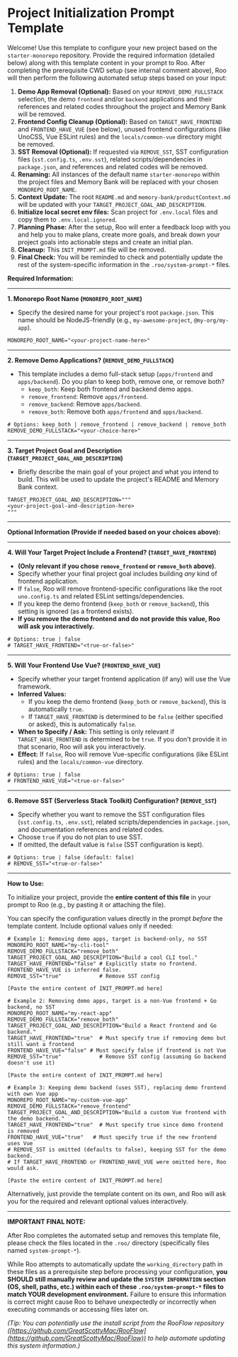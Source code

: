 <!--
ROO PREREQUISITE INSTRUCTIONS:
Before loading the memory bank and processing user input or the steps below, perform the following:
1. Identify the Current Working Directory (CWD) of this project.
2. Search all files within the `.roo/` directory (specifically `system-prompt-*` files).
3. Replace all instances of the hardcoded path `/home/mine/starter-monorepo` with the identified CWD.
4. AFTER completing the path replacement, proceed to parse user-provided configuration values (if any) and load the Memory Bank (if present).
-->

# Project Initialization Prompt Template

Welcome! Use this template to configure your new project based on the `starter-monorepo` repository. Provide the required information (detailed below) along with this template content in your prompt to Roo. After completing the prerequisite CWD setup (see internal comment above), Roo will then perform the following automated setup steps based on your input:

1.  **Demo App Removal (Optional):** Based on your `REMOVE_DEMO_FULLSTACK` selection, the demo `frontend` and/or `backend` applications and their references and related codes throughout the project and Memory Bank will be removed.
2.  **Frontend Config Cleanup (Optional):** Based on `TARGET_HAVE_FRONTEND` and `FRONTEND_HAVE_VUE` (see below), unused frontend configurations (like UnoCSS, Vue ESLint rules) and the `locals/common-vue` directory might be removed.
3.  **SST Removal (Optional):** If requested via `REMOVE_SST`, SST configuration files (`sst.config.ts`, `.env.sst`), related scripts/dependencies in `package.json`, and references and related codes will be removed.
4.  **Renaming:** All instances of the default name `starter-monorepo` within the project files and Memory Bank will be replaced with your chosen `MONOREPO_ROOT_NAME`.
5.  **Context Update:** The root `README.md` and `memory-bank/productContext.md` will be updated with your `TARGET_PROJECT_GOAL_AND_DESCRIPTION`.
6.  **Initialize local secret env files:** Scan project for `.env.local` files and copy them to `.env.local.ignored`.
7.  **Planning Phase:** After the setup, Roo will enter a feedback loop with you and help you to make plans, create more goals, and break down your project goals into actionable steps and create an initial plan.
8.  **Cleanup:** This `INIT_PROMPT.md` file will be removed.
9.  **Final Check:** You will be reminded to check and potentially update the rest of the system-specific information in the `.roo/system-prompt-*` files.

**Required Information:**

---

**1. Monorepo Root Name (`MONOREPO_ROOT_NAME`)**

*   Specify the desired name for your project's root `package.json`. This name should be NodeJS-friendly (e.g., `my-awesome-project`, `@my-org/my-app`).

```text
MONOREPO_ROOT_NAME="<your-project-name-here>"
```

---

**2. Remove Demo Applications? (`REMOVE_DEMO_FULLSTACK`)**

*   This template includes a demo full-stack setup (`apps/frontend` and `apps/backend`). Do you plan to keep both, remove one, or remove both?
    *   `keep_both`: Keep both frontend and backend demo apps.
    *   `remove_frontend`: Remove `apps/frontend`.
    *   `remove_backend`: Remove `apps/backend`.
    *   `remove_both`: Remove both `apps/frontend` and `apps/backend`.

```text
# Options: keep_both | remove_frontend | remove_backend | remove_both
REMOVE_DEMO_FULLSTACK="<your-choice-here>"
```

---

**3. Target Project Goal and Description (`TARGET_PROJECT_GOAL_AND_DESCRIPTION`)**

*   Briefly describe the main goal of your project and what you intend to build. This will be used to update the project's README and Memory Bank context.

```text
TARGET_PROJECT_GOAL_AND_DESCRIPTION="""
<your-project-goal-and-description-here>
"""
```

---

**Optional Information (Provide if needed based on your choices above):**

---

**4. Will Your Target Project Include a Frontend? (`TARGET_HAVE_FRONTEND`)**

*   **(Only relevant if you chose `remove_frontend` or `remove_both` above)**.
*   Specify whether your final project goal includes building *any* kind of frontend application.
*   If `false`, Roo will remove frontend-specific configurations like the root `uno.config.ts` and related ESLint settings/dependencies.
*   If you keep the demo frontend (`keep_both` or `remove_backend`), this setting is ignored (as a frontend exists).
*   **If you remove the demo frontend and do not provide this value, Roo will ask you interactively.**

```text
# Options: true | false
# TARGET_HAVE_FRONTEND="<true-or-false>"
```

---

**5. Will Your Frontend Use Vue? (`FRONTEND_HAVE_VUE`)**

*   Specify whether your target frontend application (if any) will use the Vue framework.
*   **Inferred Values:**
    *   If you keep the demo frontend (`keep_both` or `remove_backend`), this is automatically `true`.
    *   If `TARGET_HAVE_FRONTEND` is determined to be `false` (either specified or asked), this is automatically `false`.
*   **When to Specify / Ask:** This setting is only relevant if `TARGET_HAVE_FRONTEND` is determined to be `true`. If you don't provide it in that scenario, Roo will ask you interactively.
*   **Effect:** If `false`, Roo will remove Vue-specific configurations (like ESLint rules) and the `locals/common-vue` directory.

```text
# Options: true | false
# FRONTEND_HAVE_VUE="<true-or-false>"
```

---

**6. Remove SST (Serverless Stack Toolkit) Configuration? (`REMOVE_SST`)**

*   Specify whether you want to remove the SST configuration files (`sst.config.ts`, `.env.sst`), related scripts/dependencies in `package.json`, and documentation references and related codes.
*   Choose `true` if you do not plan to use SST.
*   If omitted, the default value is `false` (SST configuration is kept).

```text
# Options: true | false (default: false)
# REMOVE_SST="<true-or-false>"
```

---

**How to Use:**

To initialize your project, provide the **entire content of this file** in your prompt to Roo (e.g., by pasting it or attaching the file).

You can specify the configuration values directly in the prompt *before* the template content. Include optional values only if needed:

```
# Example 1: Removing demo apps, target is backend-only, no SST
MONOREPO_ROOT_NAME="my-cli-tool"
REMOVE_DEMO_FULLSTACK="remove_both"
TARGET_PROJECT_GOAL_AND_DESCRIPTION="Build a cool CLI tool."
TARGET_HAVE_FRONTEND="false" # Explicitly state no frontend. FRONTEND_HAVE_VUE is inferred false.
REMOVE_SST="true"            # Remove SST config

[Paste the entire content of INIT_PROMPT.md here]

# Example 2: Removing demo apps, target is a non-Vue frontend + Go backend, no SST
MONOREPO_ROOT_NAME="my-react-app"
REMOVE_DEMO_FULLSTACK="remove_both"
TARGET_PROJECT_GOAL_AND_DESCRIPTION="Build a React frontend and Go backend."
TARGET_HAVE_FRONTEND="true"  # Must specify true if removing demo but still want a frontend
FRONTEND_HAVE_VUE="false" # Must specify false if frontend is not Vue
REMOVE_SST="true"            # Remove SST config (assuming Go backend doesn't use it)

[Paste the entire content of INIT_PROMPT.md here]

# Example 3: Keeping demo backend (uses SST), replacing demo frontend with own Vue app
MONOREPO_ROOT_NAME="my-custom-vue-app"
REMOVE_DEMO_FULLSTACK="remove_frontend"
TARGET_PROJECT_GOAL_AND_DESCRIPTION="Build a custom Vue frontend with the demo backend."
TARGET_HAVE_FRONTEND="true"  # Must specify true since demo frontend is removed
FRONTEND_HAVE_VUE="true"   # Must specify true if the new frontend uses Vue
# REMOVE_SST is omitted (defaults to false), keeping SST for the demo backend.
# If TARGET_HAVE_FRONTEND or FRONTEND_HAVE_VUE were omitted here, Roo would ask.

[Paste the entire content of INIT_PROMPT.md here]
```

Alternatively, just provide the template content on its own, and Roo will ask you for the required and relevant optional values interactively.

<!-- For Roo, make sure you ask interactively for each value, don't ask all of them at once -->

---

**IMPORTANT FINAL NOTE:**

After Roo completes the automated setup and removes this template file, please check the files located in the `.roo/` directory (specifically files named `system-prompt-*`).

While Roo attempts to automatically update the `working_directory` path in these files as a prerequisite step before processing your configuration, **you SHOULD still manually review and update the `SYSTEM INFORMATION` section (OS, shell, paths, etc.) within each of these `.roo/system-prompt-*` files to match YOUR development environment.** Failure to ensure this information is correct might cause Roo to behave unexpectedly or incorrectly when executing commands or accessing files later on.

*(Tip: You can potentially use the install script from the RooFlow repository ([https://github.com/GreatScottyMac/RooFlow](https://github.com/GreatScottyMac/RooFlow)) to help automate updating this system information.)*
